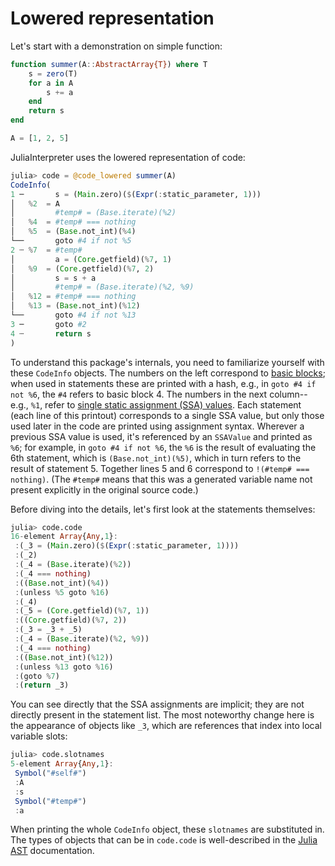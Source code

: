 # Lowered representation

Let's start with a demonstration on simple function:

```julia
function summer(A::AbstractArray{T}) where T
    s = zero(T)
    for a in A
        s += a
    end
    return s
end

A = [1, 2, 5]
```

JuliaInterpreter uses the lowered representation of code:

```julia
julia> code = @code_lowered summer(A)
CodeInfo(
1 ─       s = (Main.zero)($(Expr(:static_parameter, 1)))
│   %2  = A
│         #temp# = (Base.iterate)(%2)
│   %4  = #temp# === nothing
│   %5  = (Base.not_int)(%4)
└──       goto #4 if not %5
2 ┄ %7  = #temp#
│         a = (Core.getfield)(%7, 1)
│   %9  = (Core.getfield)(%7, 2)
│         s = s + a
│         #temp# = (Base.iterate)(%2, %9)
│   %12 = #temp# === nothing
│   %13 = (Base.not_int)(%12)
└──       goto #4 if not %13
3 ─       goto #2
4 ┄       return s
)
```

To understand this package's internals, you need to familiarize yourself with these
`CodeInfo` objects. The numbers on the left correspond to [basic blocks](https://en.wikipedia.org/wiki/Basic_block);
when used in statements these are printed with a hash, e.g., in `goto #4 if not %6`, the
`#4` refers to basic block 4.
The numbers in the next column--e.g., `%1`, refer to [single static assignment (SSA) values](https://en.wikipedia.org/wiki/Static_single_assignment_form).
Each statement (each line of this printout) corresponds to a single SSA value,
but only those used later in the code are printed using assignment syntax.
Wherever a previous SSA value is used, it's referenced by an `SSAValue` and printed as `%6`;
for example, in `goto #4 if not %6`, the `%6` is the result of evaluating the 6th statement,
which is `(Base.not_int)(%5)`, which in turn refers to the result of statement 5.
Together lines 5 and 6 correspond to `!(#temp# === nothing)`.
(The `#temp#` means that this was a generated variable name not present explicitly in the original source code.)

Before diving into the details, let's first look at the statements themselves:

```julia
julia> code.code
16-element Array{Any,1}:
 :(_3 = (Main.zero)($(Expr(:static_parameter, 1))))
 :(_2)
 :(_4 = (Base.iterate)(%2))
 :(_4 === nothing)
 :((Base.not_int)(%4))
 :(unless %5 goto %16)
 :(_4)
 :(_5 = (Core.getfield)(%7, 1))
 :((Core.getfield)(%7, 2))
 :(_3 = _3 + _5)
 :(_4 = (Base.iterate)(%2, %9))
 :(_4 === nothing)
 :((Base.not_int)(%12))
 :(unless %13 goto %16)
 :(goto %7)
 :(return _3)
```

You can see directly that the SSA assignments are implicit; they are not directly
present in the statement list.
The most noteworthy change here is the appearance of objects like `_3`, which are
references that index into local variable slots:

```julia
julia> code.slotnames
5-element Array{Any,1}:
 Symbol("#self#")
 :A
 :s
 Symbol("#temp#")
 :a
```

When printing the whole `CodeInfo` object, these `slotnames` are substituted in.
The types of objects that can be in `code.code` is well-described in the [Julia AST](https://docs.julialang.org/en/latest/devdocs/ast/) documentation.
